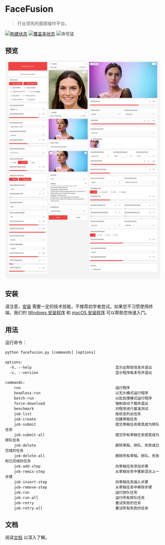 FaceFusion
==========

> 行业领先的面部操作平台。

[![构建状态](https://img.shields.io/github/actions/workflow/status/facefusion/facefusion/ci.yml.svg?branch=master)](https://github.com/facefusion/facefusion/actions?query=workflow:ci)
[![覆盖率状态](https://img.shields.io/coveralls/facefusion/facefusion.svg)](https://coveralls.io/r/facefusion/facefusion)
![许可证](https://img.shields.io/badge/license-OpenRAIL--AS-green)


预览
-------

![预览](https://raw.githubusercontent.com/facefusion/facefusion/master/.github/preview.png?sanitize=true)


安装
------------

请注意，[安装](https://docs.facefusion.io/installation) 需要一定的技术技能，不推荐初学者尝试。如果您不习惯使用终端，我们的 [Windows 安装程序](http://windows-installer.facefusion.io) 和 [macOS 安装程序](http://macos-installer.facefusion.io) 可以帮助您快速入门。


用法
-----

运行命令：

```
python facefusion.py [commands] [options]

options:
  -h, --help                                      显示此帮助信息并退出
  -v, --version                                   显示程序版本号并退出

commands:
    run                                           运行程序
    headless-run                                  以无头模式运行程序
    batch-run                                     以批处理模式运行程序
    force-download                                强制自动下载并退出
    benchmark                                     对程序进行基准测试
    job-list                                      按状态列出任务
    job-create                                    创建草稿任务
    job-submit                                    提交草稿任务使其成为排队任务
    job-submit-all                                提交所有草稿任务使其成为排队任务
    job-delete                                    删除草稿、排队、失败或已完成的任务
    job-delete-all                                删除所有草稿、排队、失败和已完成的任务
    job-add-step                                  向草稿任务添加步骤
    job-remix-step                                从草稿任务中重新混合上一步骤
    job-insert-step                               向草稿任务插入步骤
    job-remove-step                               从草稿任务中移除步骤
    job-run                                       运行排队任务
    job-run-all                                   运行所有排队任务
    job-retry                                     重试失败的任务
    job-retry-all                                 重试所有失败的任务
```


文档
-------------

阅读[文档](https://docs.facefusion.io) 以深入了解。
